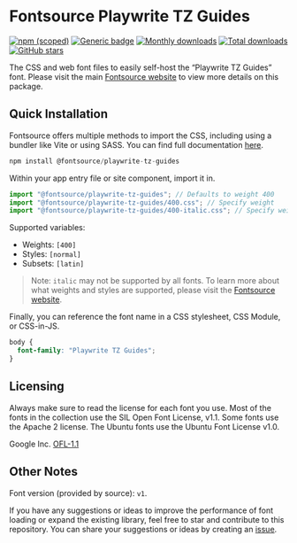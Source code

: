 # Fontsource Playwrite TZ Guides

[![npm (scoped)](https://img.shields.io/npm/v/@fontsource/playwrite-tz-guides?color=brightgreen)](https://www.npmjs.com/package/@fontsource/playwrite-tz-guides) [![Generic badge](https://img.shields.io/badge/fontsource-passing-brightgreen)](https://github.com/fontsource/fontsource) [![Monthly downloads](https://badgen.net/npm/dm/@fontsource/playwrite-tz-guides)](https://github.com/fontsource/fontsource) [![Total downloads](https://badgen.net/npm/dt/@fontsource/playwrite-tz-guides)](https://github.com/fontsource/fontsource) [![GitHub stars](https://img.shields.io/github/stars/fontsource/fontsource.svg?style=social&label=Star)](https://github.com/fontsource/fontsource/stargazers)

The CSS and web font files to easily self-host the “Playwrite TZ Guides” font. Please visit the main [Fontsource website](https://fontsource.org/fonts/playwrite-tz-guides) to view more details on this package.

## Quick Installation

Fontsource offers multiple methods to import the CSS, including using a bundler like Vite or using SASS. You can find full documentation [here](https://fontsource.org/docs/getting-started/introduction).

```javascript
npm install @fontsource/playwrite-tz-guides
```

Within your app entry file or site component, import it in.

```javascript
import "@fontsource/playwrite-tz-guides"; // Defaults to weight 400
import "@fontsource/playwrite-tz-guides/400.css"; // Specify weight
import "@fontsource/playwrite-tz-guides/400-italic.css"; // Specify weight and style
```

Supported variables:
- Weights: `[400]`
- Styles: `[normal]`
- Subsets: `[latin]`

> Note: `italic` may not be supported by all fonts. To learn more about what weights and styles are supported, please visit the [Fontsource website](https://fontsource.org/fonts/playwrite-tz-guides).

Finally, you can reference the font name in a CSS stylesheet, CSS Module, or CSS-in-JS.

```css
body {
  font-family: "Playwrite TZ Guides";
}
```

## Licensing
Always make sure to read the license for each font you use. Most of the fonts in the collection use the SIL Open Font License, v1.1. Some fonts use the Apache 2 license. The Ubuntu fonts use the Ubuntu Font License v1.0.

Google Inc.
[OFL-1.1](http://scripts.sil.org/OFL)

## Other Notes
Font version (provided by source): `v1`.

If you have any suggestions or ideas to improve the performance of font loading or expand the existing library, feel free to star and contribute to this repository. You can share your suggestions or ideas by creating an [issue](https://github.com/fontsource/fontsource/issues).